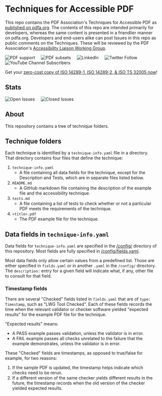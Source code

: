# Techniques for Accessible PDF

This repo contains the PDF Association's Techniques for Accessible PDF as [published on pdfa.org](https://pdfa.org/techniques-for-accessible-pdf/). The contents of this repo are intended primarily for developers, whereas the same content is presented in a friendlier manner on pdfa.org. Developers and end-users alike can post Issues in this repo as public comments on the Techniques. These will be reviewed by the PDF Association's [Accessibility Liaison Working Group](https://pdfa.org/community/pdf-accessibility-liaison-working-group/).

![PDF support](https://img.shields.io/badge/PDF-1.7%2C2.0-blue)
&nbsp;&nbsp;&nbsp;
![PDF subsets](https://img.shields.io/badge/PDF%20subsets-PDF%2FUA--1%2CPDF%2FUA--2-blue)
&nbsp;&nbsp;&nbsp;
![LinkedIn](https://img.shields.io/static/v1?style=social&label=LinkedIn&logo=linkedin&message=PDF-Association)
&nbsp;&nbsp;&nbsp;
![Twitter Follow](https://img.shields.io/twitter/follow/PDFAssociation?style=social)
&nbsp;&nbsp;&nbsp;
![YouTube Channel Subscribers](https://img.shields.io/youtube/channel/subscribers/UCJL_M0VH2lm65gvGVarUTKQ?style=social)

Get your [zero-cost copy of ISO 14289-1, ISO 14289-2, & ISO TS 32005 now](https://pdfa.org/announcing-no-cost-access-to-pdfs-accessibility-standards/)!

## Stats

![Open Issues](https://img.shields.io/github/issues/pdf-association/techniques-for-accessible-pdf)
&nbsp;&nbsp;&nbsp;
![Closed Issues](https://img.shields.io/github/issues-closed-raw/pdf-association/techniques-for-accessible-pdf)

## About

This repository contains a tree of technique folders. 

## Technique folders

Each technique is identified by a `technique-info.yaml` file in a directory.
That directory contains four files that define the technique:

1. `technique-info.yaml`
    - A file containing all data fields for the technique, except for the
	    Description and Tests, which are in separate files listed below.
2. `README.md`
    - A GitHub markdown file containing the description of the example file
      and the accessibility technique.
3. `tests.md`
    - A file containing a list of tests to check whether or not a particular
	    PDF meets the requirements of the technique.
4. `<title>.pdf`
    - The PDF example file for the technique.

## Data fields in `technique-info.yaml`

Data fields for `technique-info.yaml` are specified in the [/config/](/config/)
directory of this repository. Most fields are fully specified in 
[/config/fields.yaml](/config/fields.yaml).

Most data fields only allow certain values from a predefined list. Those are
either specified in `fields.yaml` or in another `.yaml` in the `/config/`
directory. The `description:` entry for a given field will indicate what, if
any, other file to consult for that field.

### Timestamp fields

There are several "Checked" fields listed in `fields.yaml` that are of
`type: Timestamp`, such as "LWG Tool Checked". Each of these fields records the time
when the relevant validator or checker software yielded "expected results" for the
example PDF file for the technique.

"Expected results" means:
- A PASS example passes validation, unless the validator is in error.
- A FAIL example passes all checks unrelated to the failure that the
  example demonstrates, unless the validator is in error.

These "Checked" fields are timestamps, as opposed to true/false for example,
for two reasons:
1. If the sample PDF is updated, the timestamp helps indicate which checks need
   to be rerun.
2. If a different version of the same checker yields different results in the
   future, the timestamp records when the old version of the checker yielded
   expected results.
